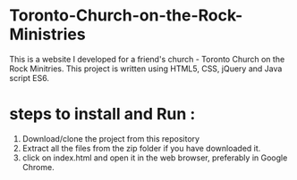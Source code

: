 # Toronto-Church-on-the-Rock-Ministries

This is a website I developed for a friend's church - Toronto Church on the Rock Minitries.
This project is written using HTML5, CSS, jQuery and Java script ES6.

# steps to install and Run :
1. Download/clone the project from this repository
2. Extract all the files from the zip folder if you have downloaded it.
3. click on index.html and open it in the web browser, preferably in Google Chrome.
